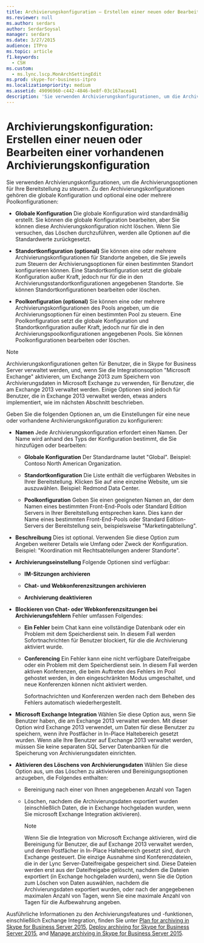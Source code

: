 ```yaml
---
title: Archivierungskonfiguration – Erstellen einer neuen oder Bearbeiten einer vorhandenen Archivierungskonfiguration
ms.reviewer: null
ms.author: serdars
author: SerdarSoysal
manager: serdars
ms.date: 3/27/2015
audience: ITPro
ms.topic: article
f1.keywords:
  - CSH
ms.custom:
  - ms.lync.lscp.MonArchSettingEdit
ms.prod: skype-for-business-itpro
ms.localizationpriority: medium
ms.assetid: 49096960-c442-4846-be8f-03c167acea41
description: 'Sie verwenden Archivierungskonfigurationen, um die Archivierungsoptionen für Ihre Bereitstellung zu steuern. Zu den Archivierungskonfigurationen gehören die globale Konfiguration und optional eine oder mehrere Poolkonfigurationen:'
---
```


# <a name="archiving-configuration-create-new-or-edit-existing"></a>Archivierungskonfiguration: Erstellen einer neuen oder Bearbeiten einer vorhandenen Archivierungskonfiguration
 
Sie verwenden Archivierungskonfigurationen, um die Archivierungsoptionen für Ihre Bereitstellung zu steuern. Zu den Archivierungskonfigurationen gehören die globale Konfiguration und optional eine oder mehrere Poolkonfigurationen:
  
- **Globale Konfiguration** Die globale Konfiguration wird standardmäßig erstellt. Sie können die globale Konfiguration bearbeiten, aber Sie können diese Archivierungskonfiguration nicht löschen. Wenn Sie versuchen, das Löschen durchzuführen, werden alle Optionen auf die Standardwerte zurückgesetzt.
    
- **Standortkonfiguration (optional)** Sie können eine oder mehrere Archivierungskonfigurationen für Standorte angeben, die Sie jeweils zum Steuern der Archivierungsoptionen für einen bestimmten Standort konfigurieren können. Eine Standortkonfiguration setzt die globale Konfiguration außer Kraft, jedoch nur für die in den Archivierungsstandortkonfigurationen angegebenen Standorte. Sie können Standortkonfigurationen bearbeiten oder löschen.
    
- **Poolkonfiguration (optional)** Sie können eine oder mehrere Archivierungskonfigurationen des Pools angeben, um die Archivierungsoptionen für einen bestimmten Pool zu steuern. Eine Poolkonfiguration setzt die globale Konfiguration und Standortkonfiguration außer Kraft, jedoch nur für die in den Archivierungspoolkonfigurationen angegebenen Pools. Sie können Poolkonfigurationen bearbeiten oder löschen.
    
> [!NOTE]
> Archivierungskonfigurationen gelten für Benutzer, die in Skype for Business Server verwaltet werden, und, wenn Sie die Integrationsoption "Microsoft Exchange" aktivieren, um Exchange 2013 zum Speichern von Archivierungsdaten in Microsoft Exchange zu verwenden, für Benutzer, die am Exchange 2013 verwaltet werden. Einige Optionen sind jedoch für Benutzer, die in Exchange 2013 verwaltet werden, etwas anders implementiert, wie im nächsten Abschnitt beschrieben. 
  
Geben Sie die folgenden Optionen an, um die Einstellungen für eine neue oder vorhandene Archivierungskonfiguration zu konfigurieren:
- **Namen** Jede Archivierungskonfiguration erfordert einen Namen. Der Name wird anhand des Typs der Konfiguration bestimmt, die Sie hinzufügen oder bearbeiten:
    
  - **Globale Konfiguration** Der Standardname lautet "Global". Beispiel: Contoso North American Organization.
    
  - **Standortkonfiguration** Die Liste enthält die verfügbaren Websites in Ihrer Bereitstellung. Klicken Sie auf eine einzelne Website, um sie auszuwählen. Beispiel: Redmond Data Center.
    
  - **Poolkonfiguration** Geben Sie einen geeigneten Namen an, der dem Namen eines bestimmten Front-End-Pools oder Standard Edition Servers in Ihrer Bereitstellung entsprechen kann. Dies kann der Name eines bestimmten Front-End-Pools oder Standard Edition-Servers der Bereitstellung sein, beispielsweise "Marketingabteilung".
    
- **Beschreibung** Dies ist optional. Verwenden Sie diese Option zum Angeben weiterer Details wie Umfang oder Zweck der Konfiguration. Beispiel: "Koordination mit Rechtsabteilungen anderer Standorte".
    
- **Archivierungseinstellung** Folgende Optionen sind verfügbar:
    
  - **IM-Sitzungen archivieren**
    
  - **Chat- und Webkonferenzsitzungen archivieren**
    
  - **Archivierung deaktivieren**
    
- **Blockieren von Chat- oder Webkonferenzsitzungen bei Archivierungsfehlern** Fehler umfassen Folgendes:
    
  - **Ein Fehler** beim Chat kann eine vollständige Datenbank oder ein Problem mit dem Speicherdienst sein. In diesem Fall werden Sofortnachrichten für Benutzer blockiert, für die die Archivierung aktiviert wurde.
    
  - **Conferencing** Ein Fehler kann eine nicht verfügbare Dateifreigabe oder ein Problem mit dem Speicherdienst sein. In diesem Fall werden aktiven Konferenzen, die beim Auftreten des Fehlers im Pool gehostet werden, in den eingeschränkten Modus umgeschaltet, und neue Konferenzen können nicht aktiviert werden.
    
    Sofortnachrichten und Konferenzen werden nach dem Beheben des Fehlers automatisch wiederhergestellt.
    
- **Microsoft Exchange Integration** Wählen Sie diese Option aus, wenn Sie Benutzer haben, die am Exchange 2013 verwaltet werden. Mit dieser Option wird Exchange 2013 verwendet, um Daten für diese Benutzer zu speichern, wenn ihre Postfächer in In-Place Haltebereich gesetzt wurden. Wenn alle Ihre Benutzer auf Exchange 2013 verwaltet werden, müssen Sie keine separaten SQL Server Datenbanken für die Speicherung von Archivierungsdaten einrichten.
    
- **Aktivieren des Löschens von Archivierungsdaten** Wählen Sie diese Option aus, um das Löschen zu aktivieren und Bereinigungsoptionen anzugeben, die Folgendes enthalten:
    
  - Bereinigung nach einer von Ihnen angegebenen Anzahl von Tagen
    
  - Löschen, nachdem die Archivierungsdaten exportiert wurden (einschließlich Daten, die in Exchange hochgeladen wurden, wenn Sie microsoft Exchange Integration aktivieren).
    
    > [!NOTE]
    > Wenn Sie die Integration von Microsoft Exchange aktivieren, wird die Bereinigung für Benutzer, die auf Exchange 2013 verwaltet werden, und deren Postfächer in In-Place Haltebereich gesetzt sind, durch Exchange gesteuert. Die einzige Ausnahme sind Konferenzdateien, die in der Lync Server-Dateifreigabe gespeichert sind. Diese Dateien werden erst aus der Dateifreigabe gelöscht, nachdem die Dateien exportiert (in Exchange hochgeladen wurden), wenn Sie die Option zum Löschen von Daten auswählen, nachdem die Archivierungsdaten exportiert wurden, oder nach der angegebenen maximalen Anzahl von Tagen, wenn Sie eine maximale Anzahl von Tagen für die Aufbewahrung angeben. 
  
Ausführliche Informationen zu den Archivierungsfeatures und -funktionen, einschließlich Exchange Integration, finden Sie unter [Plan for archiving in Skype for Business Server 2015](../../plan-your-deployment/archiving/archiving.md), [Deploy archiving for Skype for Business Server 2015](../../deploy/deploy-archiving/deploy-archiving.md), and [Manage archiving in Skype for Business Server 2015](../../manage/archiving/archiving.md).

